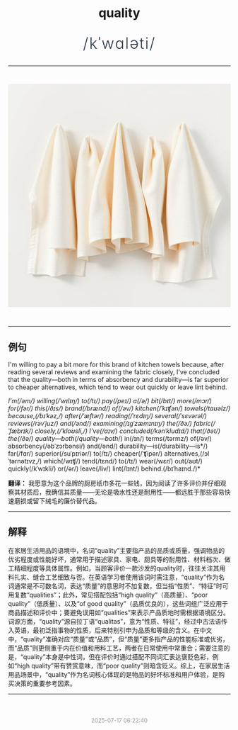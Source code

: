 <div align="center">

# quality

<div style="margin: 30px 0;">
<h1 style="font-size: 2.5em; font-weight: 300; letter-spacing: 2px; margin: 0; color: #2c3e50;">
/kˈwɑləti/
</h1>
</div>

</div>

---

<div align="center" style="margin: 40px 0;">

![quality](images/quality.png)

</div>

---

## 例句

I'm willing to pay a bit more for this brand of kitchen towels because, after reading several reviews and examining the fabric closely, I've concluded that the quality—both in terms of absorbency and durability—is far superior to cheaper alternatives, which tend to wear out quickly or leave lint behind.

*I'm(/əm/) willing(/ˈwɪlɪŋ/) to(/tɪ/) pay(/peɪ/) a(/ə/) bit(/bɪt/) more(/mɔr/) for(/fər/) this(/ðɪs/) brand(/brænd/) of(/əv/) kitchen(/ˈkɪʧən/) towels(/taʊəlz/) because,(/bɪˈkəz,/) after(/ˈæftər/) reading(/ˈrɛdɪŋ/) several(/ˈsɛvərəl/) reviews(/rəvˈjuz/) and(/ənd/) examining(/ɪgˈzæmɪnɪŋ/) the(/ðə/) fabric(/ˈfæbrɪk/) closely,(/ˈkloʊsli,/) I've(/aɪv/) concluded(/kənˈkludɪd/) that(/ðət/) the(/ðə/) quality—both(/quality—both*/) in(/ɪn/) terms(/tərmz/) of(/əv/) absorbency(/əbˈzɔrbənsi/) and(/ənd/) durability—is(/durability—is*/) far(/fɑr/) superior(/suˈpɪriər/) to(/tɪ/) cheaper(/ˈʧipər/) alternatives,(/ɔlˈtərnətɪvz,/) which(/wɪʧ/) tend(/tɛnd/) to(/tɪ/) wear(/wɛr/) out(/aʊt/) quickly(/kˈwɪkli/) or(/ər/) leave(/liv/) lint(/lɪnt/) behind.(/bɪˈhaɪnd./)*

**翻译：** 我愿意为这个品牌的厨房纸巾多花一些钱，因为阅读了许多评价并仔细观察其材质后，我确信其质量——无论是吸水性还是耐用性——都远胜于那些容易快速磨损或留下绒毛的廉价替代品。

---

## 解释

在家居生活用品的语境中，名词“quality”主要指产品的品质或质量，强调物品的优劣程度或性能好坏，通常用于描述家具、家电、厨具等的耐用性、材料档次、做工精细程度等具体属性。例如，当顾客评价一款沙发的quality时，往往关注其用料扎实、缝合工艺细致与否。在英语学习者使用该词时需注意，“quality”作为名词通常是不可数名词，表达“质量”的意思时不加复数，但当指“性质”、“特征”时可用复数“qualities”；此外，常见搭配包括“high quality”（高质量）、“poor quality”（低质量）、以及“of good quality”（品质优良的），这些词组广泛应用于商品描述和评价中；要避免误用如“qualities”来表示产品质地时需根据语境区分。词源方面，“quality”源自拉丁语“qualitas”，意为“性质、特征”，经过中古法语传入英语，最初泛指事物的性质，后来特别引申为品质和等级的含义。在中文中，“quality”准确对应“质量”或“品质”，但“质量”更多指产品的性能标准或优劣，而“品质”则更侧重于内在价值和用料工艺，两者在日常使用中常重合；需要注意的是，“quality”本身是中性词，但在评价时通过搭配不同词汇表达褒贬色彩，例如“high quality”带有赞赏意味，而“poor quality”则暗含贬义。综上，在家居生活用品场景中，“quality”作为名词核心体现的是物品的好坏标准和用户体验，是购买决策的重要参考因素。


---

<div align="center" style="margin-top: 50px;">
<small style="color: #999; font-size: 0.9em;">2025-07-17 06:22:40</small>
</div>
